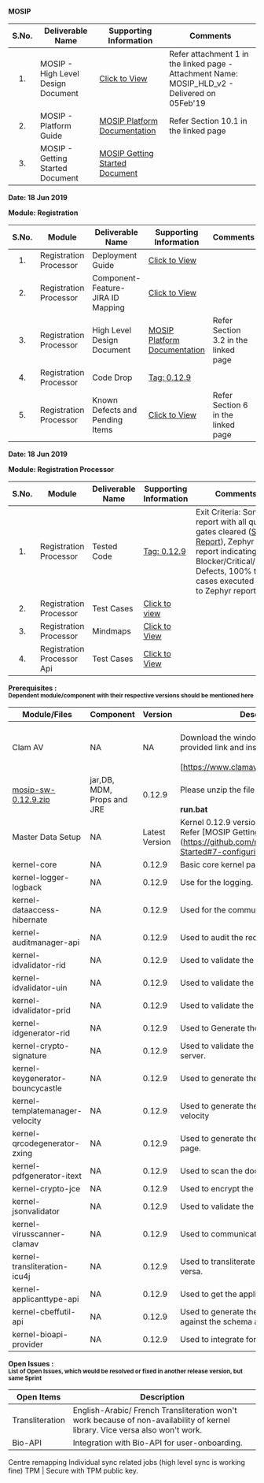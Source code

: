 
**MOSIP**

|**S.No.**| **Deliverable Name**| **Supporting Information**|**Comments**|
|:------:|-----|---|---|
|1.|MOSIP - High Level Design Document|[Click to View](Deliverables---Attachments)|Refer attachment 1 in the linked page - Attachment Name: MOSIP_HLD_v2 - Delivered on 05Feb'19|
|2.|MOSIP - Platform Guide|[MOSIP Platform Documentation](Platform-Documentation)|Refer Section 10.1 in the linked page|
|3.|MOSIP - Getting Started Document|[MOSIP Getting Started Document](https://github.com/mosip/mosip/wiki/Getting-Started)|


**Date: 18 Jun 2019**

**Module: Registration**

|**S.No.**|**Module**|**Deliverable Name**| **Supporting Information**|**Comments**|
|:------:|-----|---|---|---|
|1.|Registration Processor|Deployment Guide| [Click to View](https://github.com/mosip/mosip/wiki/Getting-Started#8-mosip-deployment-)
|2.|Registration Processor|Component-Feature-JIRA ID Mapping|[Click to View](https://github.com/mosip/mosip/wiki/Component-Feature-ID-JIRA-ID-Mapping#9-registration-)|
|3.|Registration Processor|High Level Design Document|[MOSIP Platform Documentation](https://github.com/mosip/mosip/wiki/Platform-Documentation#32-registration-services-)|Refer Section 3.2 in the linked page|
|4.|Registration Processor|Code Drop|[Tag: 0.12.9](/mosip/mosip/releases/tag/0.12.9)||
|5.|Registration Processor|Known Defects and Pending Items|[Click to View](Deliverables---Attachments)|Refer Section 6 in the linked page|

**Date: 18 Jun 2019**

**Module: Registration Processor**

|**S.No.**|**Module**|**Deliverable Name**| **Supporting Information**|**Comments**|
|:------:|-----|---|---|---|
|1.|Registration Processor|Tested Code|[Tag: 0.12.9](/mosip/mosip/releases/tag/0.12.9)|Exit Criteria: Sonar report with all quality gates cleared ([Sonar Report](//104.215.158.154:9000/dashboard?id=io.mosip.preregistration%3Apre-registration-parent)), Zephyr report indicating: No Blocker/Critical/Major Defects, 100% test cases executed (link to Zephyr report)|
|2.|Registration Processor|Test Cases|[Click to view](//mosipid.atlassian.net/projects/MOS?version.id=10016&cycle.id=3ecb8208-a6f8-4ce0-9c07-1b87e1842e97&selectedItem=com.thed.zephyr.je__project-centric-view-tests-page&testsTab=test-cycles-tab)||
|3.|Registration Processor|Mindmaps|[Click to View](/mosip/mosip/tree/master/docs/testing/Registration%20Client/Mindmaps)|
|4.|Registration Processor Api|Test Cases|[Click to View](https://github.com/mosip/mosip/blob/master/docs/testing/Registration%20Client/Mindmaps/Reg_Client_NonBio_Integration_TestCases.xlsx)|

**Prerequisites : <br><sub>Dependent module/component with their respective versions should be mentioned here</sub></br>**  

|**Module/Files**|**Component**|**Version**|**Description (If any)**|
|-----|-------------|----------------|--------------|
|Clam AV |NA|NA|<br>Download the windows clam av antivirus by provided link and install the s\w.</br> <br>[https://www.clamav.net/downloads#otherversions]</br>|
|[mosip-sw-0.12.9.zip](https://devops.mosip.io/artifactory/libs-release/io/mosip/registration/registration-client/0.12.8/)|jar,DB, MDM, Props and JRE|0.12.9|<br>Please unzip the file and execute the run.bat</br><br> **run.bat**</br>|
|Master Data Setup |NA|Latest Version|Kernel 0.12.9 version of DB scripts can be used. Refer [MOSIP Getting Started doc.] (https://github.com/mosip/mosip/wiki/Getting-Started#7-configuring-mosip-).|
|kernel-core|NA|0.12.9|Basic core kernel packages.|
|kernel-logger-logback|NA|0.12.9|Use for the logging.|
|kernel-dataaccess-hibernate|NA|0.12.9|Used for the communicating to the DB.|
|kernel-auditmanager-api|NA|0.12.9|Used to audit the records into the DB|
|kernel-idvalidator-rid|NA|0.12.9|Used to validate the RID format.|
|kernel-idvalidator-uin|NA|0.12.9|Used to validate the UIN format|
|kernel-idvalidator-prid|NA|0.12.9|Used to validate the PRID format|
|kernel-idgenerator-rid|NA|0.12.9|Used to Generate the RID.|
|kernel-crypto-signature|NA|0.12.9|Used to validate the signature response from server.|
|kernel-keygenerator-bouncycastle|NA|0.12.9|Used to generate the key pair for AES -256.|
|kernel-templatemanager-velocity|NA|0.12.9|Used to generate the template manager using the velocity|
|kernel-qrcodegenerator-zxing|NA|0.12.9|Used to generate the QR code in acknowledgment page.|
|kernel-pdfgenerator-itext|NA|0.12.9|Used to scan the document in PDF format.|
|kernel-crypto-jce|NA|0.12.9|Used to encrypt the packet information|
|kernel-jsonvalidator|NA|0.12.9|Used to validate the JSON.|
|kernel-virusscanner-clamav|NA|0.12.9|Used to communicate to the Antivirus Clam AV|
|kernel-transliteration-icu4j|NA|0.12.9|Used to transliterate the Arabic to French and vice versa.|
|kernel-applicanttype-api|NA|0.12.9|Used to get the applicant types |
|kernel-cbeffutil-api|NA|0.12.9|Used to generate the CBEFF file and validate against the schema also.|
|kernel-bioapi-provider|NA|0.12.9|Used to integrate for the user-onboarding.|

**Open Issues : <br><sub>List of Open Issues, which would be resolved or fixed in another release version, but same Sprint</sub></br>**  

|Open Items|Description
|-----------------|----------------------
Transliteration|English-Arabic/ French Transliteration  won't work because of non-availability of kernel library. Vice versa also won't work.
Bio-API|Integration with Bio-API for user-onboarding.
Centre remapping
Individual sync related jobs (high level sync is working fine) 
TPM | Secure with TPM public key.  
